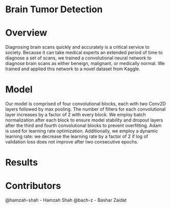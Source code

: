 # Brain Tumor Detection

# Overview
Diagnosing brain scans quickly and accurately is a critical service to society. Because it can take medical experts an extended period of time to diagnose a set of scans, we trained a convolutional neural network to diagnose brain scans as either beneign, malignant, or medically normal. We trained and applied this network to a novel dataset from Kaggle.

# Model
Our model is comprised of four convolutional blocks, each with two Conv2D layers followed by max pooling. The number of filters for each convolutional layer increases by a factor of 2 with every block. We employ batch normalization after each block to ensure model stability and dropout layers after the third and fourth convolutional blocks to prevent overfitting. Adam is used for learning rate optimization. Additionally, we employ a dynamic learning rate: we decrease the learning rate by a factor of 2 if log of validation loss does not improve after two consecutive epochs.

# Results


# Contributors
@hamzah-shah - Hamzah Shah
@bach-z - Bashar Zaidat
